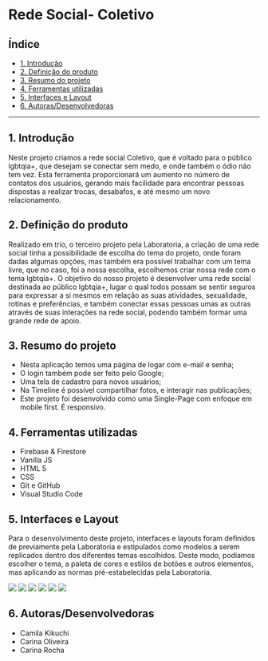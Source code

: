 # Rede Social- Coletivo

## Índice

- [1. Introdução](#1-introdução)
- [2. Definição do produto](#2-definição-do-produto)
- [3. Resumo do projeto](#3-resumo-do-projeto)
- [4. Ferramentas utilizadas](#4-ferramentas-utilizadas)
- [5. Interfaces e Layout](#5-interfaces-e-layout)
- [6. Autoras/Desenvolvedoras](#6-autoras-/-desenvolvedoras)

---

## 1. Introdução

Neste projeto criamos a rede social Coletivo, que é voltado para o público lgbtqia+, que desejam se conectar sem medo, e onde também o ódio não tem vez. Esta ferramenta proporcionará um aumento no número de contatos dos usuários, gerando mais facilidade para encontrar pessoas dispostas a realizar trocas, desabafos, e até mesmo um novo relacionamento.

## 2. Definição do produto

Realizado em trio, o terceiro projeto pela Laboratoria, a criação de uma rede social tinha a possibilidade de escolha do tema do projeto, onde foram dadas algumas opções, mas também era possível trabalhar com um tema livre, que no caso, foi a nossa escolha, escolhemos criar nossa rede com o tema lgbtqia+.
O objetivo do nosso projeto é desenvolver uma rede social destinada ao público lgbtqia+, lugar o qual todos possam se sentir seguros para expressar a si mesmos em relação as suas atividades, sexualidade, rotinas e preferências, e também conectar essas pessoas umas as outras através de suas interações na rede social, podendo também formar uma grande rede de apoio.

## 3. Resumo do projeto

* Nesta aplicação temos uma página de logar com e-mail e senha;
* O login também pode ser feito pelo Google;
* Uma tela de cadastro para novos usuários;
* Na Timeline é possível compartilhar fotos, e interagir nas publicações;
* Este projeto foi desenvolvido como uma Single-Page com enfoque em mobile first. É responsivo.

## 4. Ferramentas utilizadas

* Firebase & Firestore
* Vanilla JS
* HTML 5
* CSS
* Git e GitHub
* Visual Studio Code

## 5. Interfaces e Layout

Para o desenvolvimento deste projeto, interfaces e layouts foram definidos de previamente pela Laboratoria e estipulados como modelos a serem replicados dentro dos diferentes temas escolhidos. Deste modo, podíamos escolher o tema, a paleta de cores e estilos de botões e outros elementos, mas aplicando as normas pré-estabelecidas pela Laboratoria.

![](images/layout.png)
![](images/login.png)
![](images/cadastro.png)
![](images/google.png)
![](images/timeline.png)
![](images/diretriz.png)

## 6. Autoras/Desenvolvedoras

* Camila Kikuchi
* Carina Oliveira
* Carina Rocha
